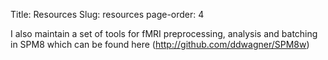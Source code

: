 Title: Resources
Slug: resources
page-order: 4

I also maintain a set of tools for fMRI preprocessing, analysis and batching in SPM8 which can be found here (http://github.com/ddwagner/SPM8w)
